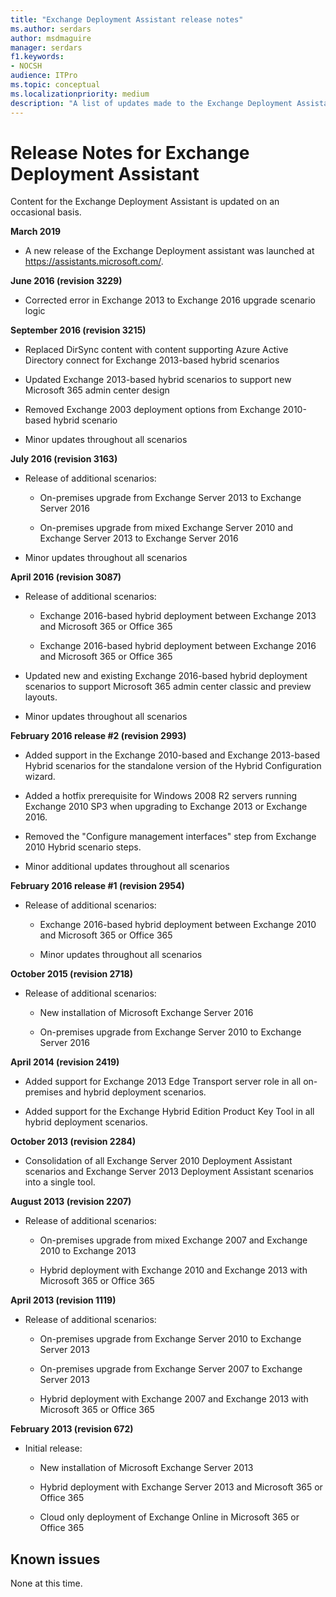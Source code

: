 ```yaml
---
title: "Exchange Deployment Assistant release notes"
ms.author: serdars
author: msdmaguire
manager: serdars
f1.keywords:
- NOCSH
audience: ITPro
ms.topic: conceptual
ms.localizationpriority: medium
description: "A list of updates made to the Exchange Deployment Assistant"
---
```


# Release Notes for Exchange Deployment Assistant

Content for the Exchange Deployment Assistant is updated on an occasional basis.

**March 2019**

- A new release of the Exchange Deployment assistant was launched at <https://assistants.microsoft.com/>.

**June 2016 (revision 3229)**

- Corrected error in Exchange 2013 to Exchange 2016 upgrade scenario logic

**September 2016 (revision 3215)**

- Replaced DirSync content with content supporting Azure Active Directory connect for Exchange 2013-based hybrid scenarios

- Updated Exchange 2013-based hybrid scenarios to support new Microsoft 365 admin center design

- Removed Exchange 2003 deployment options from Exchange 2010-based hybrid scenario

- Minor updates throughout all scenarios

**July 2016 (revision 3163)**

- Release of additional scenarios:

  - On-premises upgrade from Exchange Server 2013 to Exchange Server 2016

  - On-premises upgrade from mixed Exchange Server 2010 and Exchange Server 2013 to Exchange Server 2016

- Minor updates throughout all scenarios

**April 2016 (revision 3087)**

- Release of additional scenarios:

  - Exchange 2016-based hybrid deployment between Exchange 2013 and Microsoft 365 or Office 365

  - Exchange 2016-based hybrid deployment between Exchange 2016 and Microsoft 365 or Office 365

- Updated new and existing Exchange 2016-based hybrid deployment scenarios to support Microsoft 365 admin center classic and preview layouts.

- Minor updates throughout all scenarios

**February 2016 release \#2 (revision 2993)**

- Added support in the Exchange 2010-based and Exchange 2013-based Hybrid scenarios for the standalone version of the Hybrid Configuration wizard.

- Added a hotfix prerequisite for Windows 2008 R2 servers running Exchange 2010 SP3 when upgrading to Exchange 2013 or Exchange 2016.

- Removed the "Configure management interfaces" step from Exchange 2010 Hybrid scenario steps.

- Minor additional updates throughout all scenarios

**February 2016 release \#1 (revision 2954)**

- Release of additional scenarios:

  - Exchange 2016-based hybrid deployment between Exchange 2010 and Microsoft 365 or Office 365

  - Minor updates throughout all scenarios

**October 2015 (revision 2718)**

- Release of additional scenarios:

  - New installation of Microsoft Exchange Server 2016

  - On-premises upgrade from Exchange Server 2010 to Exchange Server 2016

**April 2014 (revision 2419)**

- Added support for Exchange 2013 Edge Transport server role in all on-premises and hybrid deployment scenarios.

- Added support for the Exchange Hybrid Edition Product Key Tool in all hybrid deployment scenarios.

**October 2013 (revision 2284)**

- Consolidation of all Exchange Server 2010 Deployment Assistant scenarios and Exchange Server 2013 Deployment Assistant scenarios into a single tool.

**August 2013 (revision 2207)**

- Release of additional scenarios:

  - On-premises upgrade from mixed Exchange 2007 and Exchange 2010 to Exchange 2013

  - Hybrid deployment with Exchange 2010 and Exchange 2013 with Microsoft 365 or Office 365

**April 2013 (revision 1119)**

- Release of additional scenarios:

  - On-premises upgrade from Exchange Server 2010 to Exchange Server 2013

  - On-premises upgrade from Exchange Server 2007 to Exchange Server 2013

  - Hybrid deployment with Exchange 2007 and Exchange 2013 with Microsoft 365 or Office 365

**February 2013 (revision 672)**

- Initial release:

  - New installation of Microsoft Exchange Server 2013

  - Hybrid deployment with Exchange Server 2013 and Microsoft 365 or Office 365

  - Cloud only deployment of Exchange Online in Microsoft 365 or Office 365

## Known issues

None at this time.
